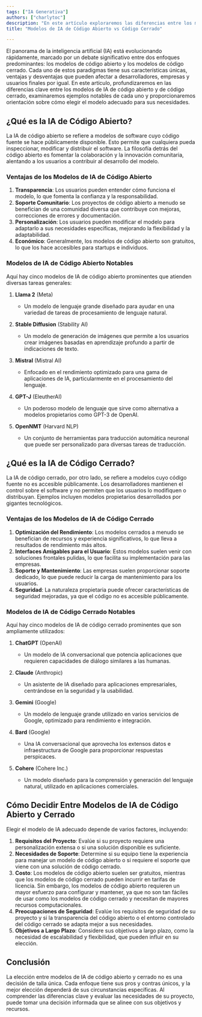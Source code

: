 ```yaml
---
tags: ["IA Generativa"]
authors: ["charlytoc"]
description: "En este artículo exploraremos las diferencias entre los modelos de IA de código abierto y de código cerrado."
title: "Modelos de IA de Código Abierto vs Código Cerrado"

---
```


El panorama de la inteligencia artificial (IA) está evolucionando rápidamente, marcado por un debate significativo entre dos enfoques predominantes: los modelos de código abierto y los modelos de código cerrado. Cada uno de estos paradigmas tiene sus características únicas, ventajas y desventajas que pueden afectar a desarrolladores, empresas y usuarios finales por igual. En este artículo, profundizaremos en las diferencias clave entre los modelos de IA de código abierto y de código cerrado, examinaremos ejemplos notables de cada uno y proporcionaremos orientación sobre cómo elegir el modelo adecuado para sus necesidades.

## ¿Qué es la IA de Código Abierto?

La IA de código abierto se refiere a modelos de software cuyo código fuente se hace públicamente disponible. Esto permite que cualquiera pueda inspeccionar, modificar y distribuir el software. La filosofía detrás del código abierto es fomentar la colaboración y la innovación comunitaria, alentando a los usuarios a contribuir al desarrollo del modelo.

### Ventajas de los Modelos de IA de Código Abierto
1. **Transparencia**: Los usuarios pueden entender cómo funciona el modelo, lo que fomenta la confianza y la responsabilidad.
2. **Soporte Comunitario**: Los proyectos de código abierto a menudo se benefician de una comunidad diversa que contribuye con mejoras, correcciones de errores y documentación.
3. **Personalización**: Los usuarios pueden modificar el modelo para adaptarlo a sus necesidades específicas, mejorando la flexibilidad y la adaptabilidad.
4. **Económico**: Generalmente, los modelos de código abierto son gratuitos, lo que los hace accesibles para startups e individuos.

### Modelos de IA de Código Abierto Notables
Aquí hay cinco modelos de IA de código abierto prominentes que atienden diversas tareas generales:

1. **Llama 2** (Meta)
   - Un modelo de lenguaje grande diseñado para ayudar en una variedad de tareas de procesamiento de lenguaje natural.
   
2. **Stable Diffusion** (Stability AI)
   - Un modelo de generación de imágenes que permite a los usuarios crear imágenes basadas en aprendizaje profundo a partir de indicaciones de texto.

3. **Mistral** (Mistral AI)
   - Enfocado en el rendimiento optimizado para una gama de aplicaciones de IA, particularmente en el procesamiento del lenguaje.

4. **GPT-J** (EleutherAI)
   - Un poderoso modelo de lenguaje que sirve como alternativa a modelos propietarios como GPT-3 de OpenAI.

5. **OpenNMT** (Harvard NLP)
   - Un conjunto de herramientas para traducción automática neuronal que puede ser personalizado para diversas tareas de traducción.

## ¿Qué es la IA de Código Cerrado?

La IA de código cerrado, por otro lado, se refiere a modelos cuyo código fuente no es accesible públicamente. Los desarrolladores mantienen el control sobre el software y no permiten que los usuarios lo modifiquen o distribuyan. Ejemplos incluyen modelos propietarios desarrollados por gigantes tecnológicos.

### Ventajas de los Modelos de IA de Código Cerrado
1. **Optimización del Rendimiento**: Los modelos cerrados a menudo se benefician de recursos y experiencia significativos, lo que lleva a resultados de rendimiento más altos.
2. **Interfaces Amigables para el Usuario**: Estos modelos suelen venir con soluciones frontales pulidas, lo que facilita su implementación para las empresas.
3. **Soporte y Mantenimiento**: Las empresas suelen proporcionar soporte dedicado, lo que puede reducir la carga de mantenimiento para los usuarios.
4. **Seguridad**: La naturaleza propietaria puede ofrecer características de seguridad mejoradas, ya que el código no es accesible públicamente.

### Modelos de IA de Código Cerrado Notables
Aquí hay cinco modelos de IA de código cerrado prominentes que son ampliamente utilizados:

1. **ChatGPT** (OpenAI)
   - Un modelo de IA conversacional que potencia aplicaciones que requieren capacidades de diálogo similares a las humanas.

2. **Claude** (Anthropic)
   - Un asistente de IA diseñado para aplicaciones empresariales, centrándose en la seguridad y la usabilidad.

3. **Gemini** (Google)
   - Un modelo de lenguaje grande utilizado en varios servicios de Google, optimizado para rendimiento e integración.

4. **Bard** (Google)
   - Una IA conversacional que aprovecha los extensos datos e infraestructura de Google para proporcionar respuestas perspicaces.

5. **Cohere** (Cohere Inc.)
   - Un modelo diseñado para la comprensión y generación del lenguaje natural, utilizado en aplicaciones comerciales.

## Cómo Decidir Entre Modelos de IA de Código Abierto y Cerrado

Elegir el modelo de IA adecuado depende de varios factores, incluyendo:

1. **Requisitos del Proyecto**: Evalúe si su proyecto requiere una personalización extensa o si una solución disponible es suficiente.
3. **Necesidades de Soporte**: Determine si su equipo tiene la experiencia para manejar un modelo de código abierto o si requiere el soporte que viene con una solución de código cerrado.
2. **Costo**: Los modelos de código abierto suelen ser gratuitos, mientras que los modelos de código cerrado pueden incurrir en tarifas de licencia. Sin embargo, los modelos de código abierto requieren un mayor esfuerzo para configurar y mantener, ya que no son tan fáciles de usar como los modelos de código cerrado y necesitan de mayores recursos computacionales.
4. **Preocupaciones de Seguridad**: Evalúe los requisitos de seguridad de su proyecto y si la transparencia del código abierto o el entorno controlado del código cerrado se adapta mejor a sus necesidades.
5. **Objetivos a Largo Plazo**: Considere sus objetivos a largo plazo, como la necesidad de escalabilidad y flexibilidad, que pueden influir en su elección.

## Conclusión

La elección entre modelos de IA de código abierto y cerrado no es una decisión de talla única. Cada enfoque tiene sus pros y contras únicos, y la mejor elección dependerá de sus circunstancias específicas. Al comprender las diferencias clave y evaluar las necesidades de su proyecto, puede tomar una decisión informada que se alinee con sus objetivos y recursos.